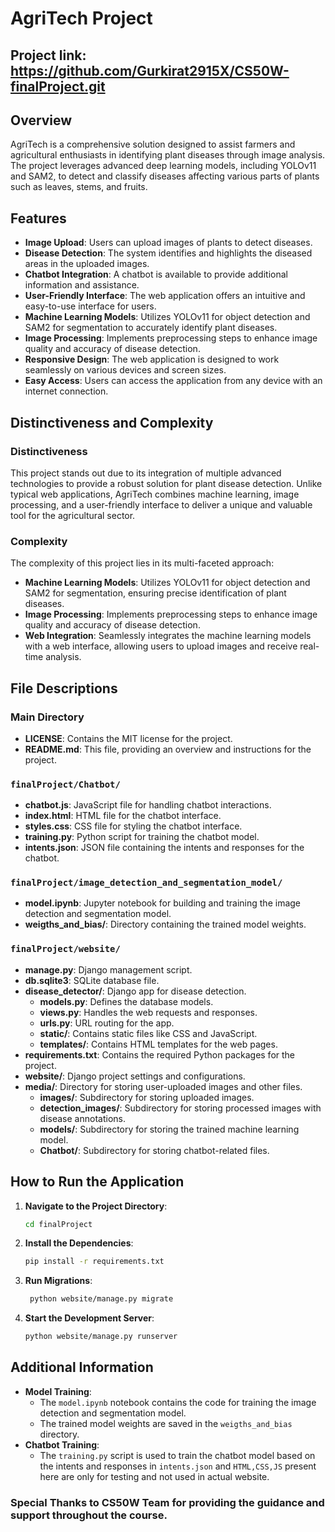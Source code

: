 # AgriTech Project
## Project link: https://github.com/Gurkirat2915X/CS50W-finalProject.git
## Overview

AgriTech is a comprehensive solution designed to assist farmers and agricultural enthusiasts in identifying plant diseases through image analysis. The project leverages advanced deep learning models, including YOLOv11 and SAM2, to detect and classify diseases affecting various parts of plants such as leaves, stems, and fruits.

## Features

- **Image Upload**: Users can upload images of plants to detect diseases.
- **Disease Detection**: The system identifies and highlights the diseased areas in the uploaded images.
- **Chatbot Integration**: A chatbot is available to provide additional information and assistance.
- **User-Friendly Interface**: The web application offers an intuitive and easy-to-use interface for users.
- **Machine Learning Models**: Utilizes YOLOv11 for object detection and SAM2 for segmentation to accurately identify plant diseases.
- **Image Processing**: Implements preprocessing steps to enhance image quality and accuracy of disease detection.
- **Responsive Design**: The web application is designed to work seamlessly on various devices and screen sizes.
- **Easy Access**: Users can access the application from any device with an internet connection.

## Distinctiveness and Complexity

### Distinctiveness

This project stands out due to its integration of multiple advanced technologies to provide a robust solution for plant disease detection. Unlike typical web applications, AgriTech combines machine learning, image processing, and a user-friendly interface to deliver a unique and valuable tool for the agricultural sector.

### Complexity

The complexity of this project lies in its multi-faceted approach:

- **Machine Learning Models**: Utilizes YOLOv11 for object detection and SAM2 for segmentation, ensuring precise identification of plant diseases.
- **Image Processing**: Implements preprocessing steps to enhance image quality and accuracy of disease detection.
- **Web Integration**: Seamlessly integrates the machine learning models with a web interface, allowing users to upload images and receive real-time analysis.

## File Descriptions

### Main Directory

- **LICENSE**: Contains the MIT license for the project.
- **README.md**: This file, providing an overview and instructions for the project.

### `finalProject/Chatbot/`

- **chatbot.js**: JavaScript file for handling chatbot interactions.
- **index.html**: HTML file for the chatbot interface.
- **styles.css**: CSS file for styling the chatbot interface.
- **training.py**: Python script for training the chatbot model.
- **intents.json**: JSON file containing the intents and responses for the chatbot.

### `finalProject/image_detection_and_segmentation_model/`

- **model.ipynb**: Jupyter notebook for building and training the image detection and segmentation model.
- **weigths_and_bias/**: Directory containing the trained model weights.

### `finalProject/website/`

- **manage.py**: Django management script.
- **db.sqlite3**: SQLite database file.
- **disease_detector/**: Django app for disease detection.
  - **models.py**: Defines the database models.
  - **views.py**: Handles the web requests and responses.
  - **urls.py**: URL routing for the app.
  - **static/**: Contains static files like CSS and JavaScript.
  - **templates/**: Contains HTML templates for the web pages.
- **requirements.txt**: Contains the required Python packages for the project.
- **website/**: Django project settings and configurations.
- **media/**: Directory for storing user-uploaded images and other files.
  - **images/**: Subdirectory for storing uploaded images.
  - **detection_images/**: Subdirectory for storing processed images with disease annotations.
  - **models/**: Subdirectory for storing the trained machine learning model.
  - **Chatbot/**: Subdirectory for storing chatbot-related files.

## How to Run the Application

1. **Navigate to the Project Directory**:
   ```sh
   cd finalProject
   ```
2. **Install the Dependencies**:
   ```sh
   pip install -r requirements.txt
   ```
3. **Run Migrations**:
   ```sh
    python website/manage.py migrate
   ```
4. **Start the Development Server**:
    ```sh
    python website/manage.py runserver
    ```
## Additional Information
- **Model Training**:
  - The `model.ipynb` notebook contains the code for training the image detection and segmentation model.
  - The trained model weights are saved in the `weigths_and_bias` directory.
- **Chatbot Training**:
  - The `training.py` script is used to train the chatbot model based on the intents and responses in `intents.json` and `HTML,CSS,JS` present here are only for testing and not used in actual website.

### Special Thanks to CS50W Team for providing the guidance and support throughout the course.
